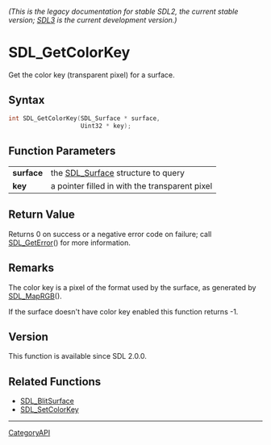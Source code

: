 ###### (This is the legacy documentation for stable SDL2, the current stable version; [SDL3](https://wiki.libsdl.org/SDL3/) is the current development version.)
# SDL_GetColorKey

Get the color key (transparent pixel) for a surface.

## Syntax

```c
int SDL_GetColorKey(SDL_Surface * surface,
                    Uint32 * key);

```

## Function Parameters

|                 |                                                   |
| --------------- | ------------------------------------------------- |
| **surface**     | the [SDL_Surface](SDL_Surface.md) structure to query |
| **key**         | a pointer filled in with the transparent pixel    |

## Return Value

Returns 0 on success or a negative error code on failure; call
[SDL_GetError](SDL_GetError.md)() for more information.

## Remarks

The color key is a pixel of the format used by the surface, as generated by
[SDL_MapRGB](SDL_MapRGB.md)().

If the surface doesn't have color key enabled this function returns -1.

## Version

This function is available since SDL 2.0.0.

## Related Functions

* [SDL_BlitSurface](SDL_BlitSurface.md)
* [SDL_SetColorKey](SDL_SetColorKey.md)

----
[CategoryAPI](CategoryAPI.md)
